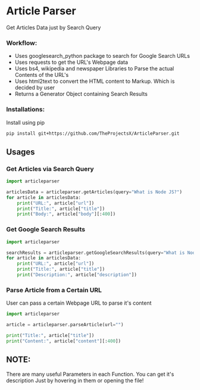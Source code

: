 # Article Parser

Get Articles Data just by Search Query

### Workflow:

- Uses googlesearch_python package to search for Google Search URLs
- Uses requests to get the URL's Webpage data
- Uses bs4, wikipedia and newspaper Libraries to Parse the actual Contents of the URL's
- Uses html2text to convert the HTML content to Markup. Which is decided by user
- Returns a Generator Object containing Search Results

### Installations:

Install using pip

```bash script
pip install git+https://github.com/TheProjectsX/ArticleParser.git
```

## Usages

### Get Articles via Search Query

```python
import articleparser

articlesData = articleparser.getArticles(query="What is Node JS?")
for article in articlesData:
    print("URL:", article["url"])
    print("Title:", article["title"])
    print("Body:", article["body"][:400])
```

### Get Google Search Results

```python
import articleparser

searchResults = articleparser.getGoogleSearchResults(query="What is Node JS?")
for article in articlesData:
    print("URL:", article["url"])
    print("Title:", article["title"])
    print("Description:", article["description"])
```

### Parse Article from a Certain URL

User can pass a certain Webpage URL to parse it's content

```python
import articleparser

article = articleparser.parseArticle(url="")

print("Title:", article["title"])
print("Content:", article["content"][:400])
```

## NOTE:

There are many useful Parameters in each Function.
You can get it's description Just by hovering in them or opening the file!
